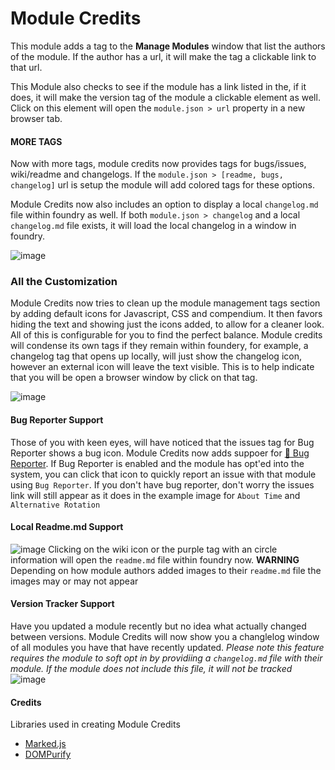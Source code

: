 # Module Credits
This module adds a tag to the **Manage Modules** window that list the authors of the module. If the author has a url, it will make the tag a clickable link to that url.

This Module also checks to see if the module has a link listed in the, if it does, it will make the version tag of the module a clickable element as well. Click on this element will open the `module.json > url` property in a new browser tab.

#### MORE TAGS
Now with more tags, module credits now provides tags for bugs/issues, wiki/readme and changelogs. If the `module.json > [readme, bugs, changelog]` url is setup the module will add colored tags for these options.

Module Credits now also includes an option to display a local `changelog.md` file within foundry as well. If both `module.json > changelog` and a local `changelog.md` file exists, it will load the local changelog in a window in foundry.

![image](https://user-images.githubusercontent.com/564874/127723920-7f135dea-4677-42a9-90d9-c273463e0735.png)

### All the Customization
Module Credits now tries to clean up the module management tags section by adding default icons for Javascript, CSS and compendium. It then favors hiding the text and showing just the icons added, to allow for a cleaner look. All of this is configurable for you to find the perfect balance. Module credits will condense its own tags if they remain within foundery, for example, a changelog tag that opens up locally, will just show the changelog icon, however an external icon will leave the text visible. This is to help indicate that you will be open a browser window by click on that tag.

![image](https://user-images.githubusercontent.com/564874/127776582-ce214ae9-0c41-42ae-9cee-85e04fae5792.png)

#### Bug Reporter Support
Those of you with keen eyes, will have noticed that the issues tag for Bug Reporter shows a bug icon. Module Credits now adds suppoer for [🐛 Bug Reporter](https://foundryvtt.com/packages/bug-reporter). If Bug Reporter is enabled and the module has opt'ed into the system, you can click that icon to quickly report an issue with that module using `Bug Reporter`. If you don't have bug reporter, don't worry the issues link will still appear as it does in the example image for `About Time` and `Alternative Rotation`

#### Local Readme.md Support
![image](https://user-images.githubusercontent.com/564874/127776803-4fa3f278-7a3a-4f9f-9fa5-e4f64147b0ad.png)
Clicking on the wiki icon or the purple tag with an circle information will open the `readme.md` file within foundry now.
**WARNING** Depending on how module authors added images to their `readme.md` file the images may or may not appear

#### Version Tracker Support
Have you updated a module recently but no idea what actually changed between versions. Module Credits will now show you a changlelog window of all modules you have that have recently updated. *Please note this feature requires the module to soft opt in by providiing a `changelog.md` file with their module. If the module does not include this file, it will not be tracked*
![image](https://user-images.githubusercontent.com/564874/127776931-968120f0-469a-4135-908e-2b25f18a692e.png)



#### Credits
Libraries used in creating Module Credits
- [Marked.js](https://github.com/markedjs/marked) 
- [DOMPurify](https://github.com/cure53/DOMPurify) 
